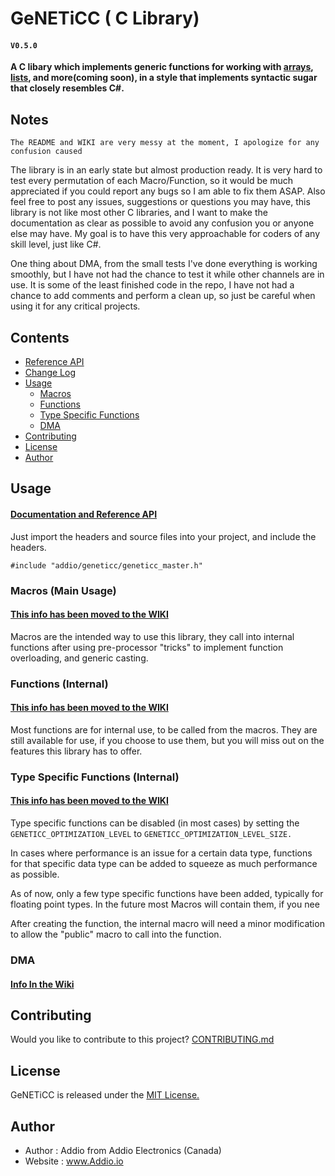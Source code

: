 # GeNETiCC ( C Library)
#### `V0.5.0`

__**A C libary which implements generic functions for working with [arrays](https://github.com/AddioElectronics/GeNETiCC/wiki/API-Array), [lists](https://github.com/AddioElectronics/GeNETiCC/wiki/API-List), and more(coming soon), in a style that implements syntactic sugar that closely resembles C#.**__



## Notes

`The README and WIKI are very messy at the moment, I apologize for any confusion caused`

The library is in an early state but almost production ready. It is very hard to test every permutation of each Macro/Function, so it would be much appreciated if you could report any bugs so I am able to fix them ASAP. Also feel free to post any issues, suggestions or questions you may have, this library is not like most other C libraries, and I want to make the documentation as clear as possible to avoid any confusion you or anyone else may have. My goal is to have this very approachable for coders of any skill level, just like C#.

One thing about DMA, from the small tests I've done everything is working smoothly, but I have not had the chance to test it while other channels are in use. It is some of the least finished code in the repo, I have not had a chance to add comments and perform a clean up, so just be careful when using it for any critical projects.


## Contents

* [Reference API](https://github.com/AddioElectronics/GeNETiCC/wiki)
* [Change Log](https://github.com/AddioElectronics/GeNETiCC/blob/master/ChangeLog.md)
* [Usage](#usage)
  * [Macros](#macros)
  * [Functions](#functions_internal)
  * [Type Specific Functions](#type_specific_functions)
  * [DMA](#dma)
* [Contributing](#contributing)
* [License](#license)
* [Author](#author)

## Usage <a name="usage"/>

#### [Documentation and Reference API](https://github.com/AddioElectronics/GeNETiCC/wiki)

Just import the headers and source files into your project, and include the headers.

```
#include "addio/geneticc/geneticc_master.h"
```

### Macros (Main Usage) <a name="macros"/>

#### [This info has been moved to the WIKI](https://github.com/AddioElectronics/GeNETiCC/wiki)

Macros are the intended way to use this library, they call into internal functions after using pre-processor "tricks" to implement function overloading, and generic casting.


### Functions (Internal) <a name="functions_internal"/>

#### [This info has been moved to the WIKI](https://github.com/AddioElectronics/GeNETiCC/wiki)

Most functions are for internal use, to be called from the macros. They are still available for use, if you choose to use them, but you will miss out on the features this library has to offer.

### Type Specific Functions (Internal) <a name="type_specific_functions"/>

#### [This info has been moved to the WIKI](https://github.com/AddioElectronics/GeNETiCC/wiki)

Type specific functions can be disabled (in most cases) by setting the `GENETICC_OPTIMIZATION_LEVEL` to `GENETICC_OPTIMIZATION_LEVEL_SIZE.`

In cases where performance is an issue for a certain data type, functions for that specific data type can be added to squeeze as much performance as possible.

As of now, only a few type specific functions have been added, typically for floating point types. In the future most Macros will contain them, if you nee
 
After creating the function, the internal macro will need a minor modification to allow the "public" macro to call into the function.

### DMA <a name="dma"/>

#### [Info In the Wiki](https://github.com/AddioElectronics/GeNETiCC/wiki/DMA)

## Contributing

Would you like to contribute to this project? [CONTRIBUTING.md](https://github.com/AddioElectronics/GeNETiCC/blob/master/Contributing.md)

## License

GeNETiCC is released under the [MIT License.](http://www.opensource.org/licenses/MIT)

## Author

- Author   : Addio from Addio Electronics (Canada)
- Website  : www.Addio.io

